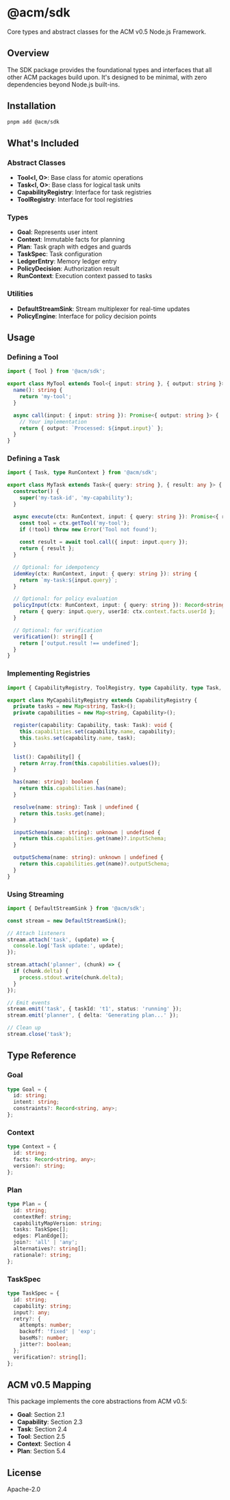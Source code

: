 # @acm/sdk

Core types and abstract classes for the ACM v0.5 Node.js Framework.

## Overview

The SDK package provides the foundational types and interfaces that all other ACM packages build upon. It's designed to be minimal, with zero dependencies beyond Node.js built-ins.

## Installation

```bash
pnpm add @acm/sdk
```

## What's Included

### Abstract Classes

- **Tool<I, O>**: Base class for atomic operations
- **Task<I, O>**: Base class for logical task units
- **CapabilityRegistry**: Interface for task registries
- **ToolRegistry**: Interface for tool registries

### Types

- **Goal**: Represents user intent
- **Context**: Immutable facts for planning
- **Plan**: Task graph with edges and guards
- **TaskSpec**: Task configuration
- **LedgerEntry**: Memory ledger entry
- **PolicyDecision**: Authorization result
- **RunContext**: Execution context passed to tasks

### Utilities

- **DefaultStreamSink**: Stream multiplexer for real-time updates
- **PolicyEngine**: Interface for policy decision points

## Usage

### Defining a Tool

```typescript
import { Tool } from '@acm/sdk';

export class MyTool extends Tool<{ input: string }, { output: string }> {
  name(): string {
    return 'my-tool';
  }

  async call(input: { input: string }): Promise<{ output: string }> {
    // Your implementation
    return { output: `Processed: ${input.input}` };
  }
}
```

### Defining a Task

```typescript
import { Task, type RunContext } from '@acm/sdk';

export class MyTask extends Task<{ query: string }, { result: any }> {
  constructor() {
    super('my-task-id', 'my-capability');
  }

  async execute(ctx: RunContext, input: { query: string }): Promise<{ result: any }> {
    const tool = ctx.getTool('my-tool');
    if (!tool) throw new Error('Tool not found');
    
    const result = await tool.call({ input: input.query });
    return { result };
  }

  // Optional: for idempotency
  idemKey(ctx: RunContext, input: { query: string }): string {
    return `my-task:${input.query}`;
  }

  // Optional: for policy evaluation
  policyInput(ctx: RunContext, input: { query: string }): Record<string, unknown> {
    return { query: input.query, userId: ctx.context.facts.userId };
  }

  // Optional: for verification
  verification(): string[] {
    return ['output.result !== undefined'];
  }
}
```

### Implementing Registries

```typescript
import { CapabilityRegistry, ToolRegistry, type Capability, type Task, type Tool } from '@acm/sdk';

export class MyCapabilityRegistry extends CapabilityRegistry {
  private tasks = new Map<string, Task>();
  private capabilities = new Map<string, Capability>();

  register(capability: Capability, task: Task): void {
    this.capabilities.set(capability.name, capability);
    this.tasks.set(capability.name, task);
  }

  list(): Capability[] {
    return Array.from(this.capabilities.values());
  }

  has(name: string): boolean {
    return this.capabilities.has(name);
  }

  resolve(name: string): Task | undefined {
    return this.tasks.get(name);
  }

  inputSchema(name: string): unknown | undefined {
    return this.capabilities.get(name)?.inputSchema;
  }

  outputSchema(name: string): unknown | undefined {
    return this.capabilities.get(name)?.outputSchema;
  }
}
```

### Using Streaming

```typescript
import { DefaultStreamSink } from '@acm/sdk';

const stream = new DefaultStreamSink();

// Attach listeners
stream.attach('task', (update) => {
  console.log('Task update:', update);
});

stream.attach('planner', (chunk) => {
  if (chunk.delta) {
    process.stdout.write(chunk.delta);
  }
});

// Emit events
stream.emit('task', { taskId: 't1', status: 'running' });
stream.emit('planner', { delta: 'Generating plan...' });

// Clean up
stream.close('task');
```

## Type Reference

### Goal

```typescript
type Goal = {
  id: string;
  intent: string;
  constraints?: Record<string, any>;
};
```

### Context

```typescript
type Context = {
  id: string;
  facts: Record<string, any>;
  version?: string;
};
```

### Plan

```typescript
type Plan = {
  id: string;
  contextRef: string;
  capabilityMapVersion: string;
  tasks: TaskSpec[];
  edges: PlanEdge[];
  join?: 'all' | 'any';
  alternatives?: string[];
  rationale?: string;
};
```

### TaskSpec

```typescript
type TaskSpec = {
  id: string;
  capability: string;
  input?: any;
  retry?: {
    attempts: number;
    backoff: 'fixed' | 'exp';
    baseMs?: number;
    jitter?: boolean;
  };
  verification?: string[];
};
```

## ACM v0.5 Mapping

This package implements the core abstractions from ACM v0.5:
- **Goal**: Section 2.1
- **Capability**: Section 2.3
- **Task**: Section 2.4
- **Tool**: Section 2.5
- **Context**: Section 4
- **Plan**: Section 5.4

## License

Apache-2.0
